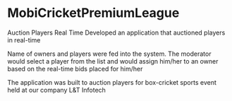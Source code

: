 # MobiCricketPremiumLeague
Auction Players Real Time
Developed an application that auctioned players in real-time

Name of owners and players were fed into the system. The moderator would select a player from the list and would assign him/her to an owner based on the real-time bids placed for him/her

The application was built to auction players for box-cricket sports event held at our company L&T Infotech
